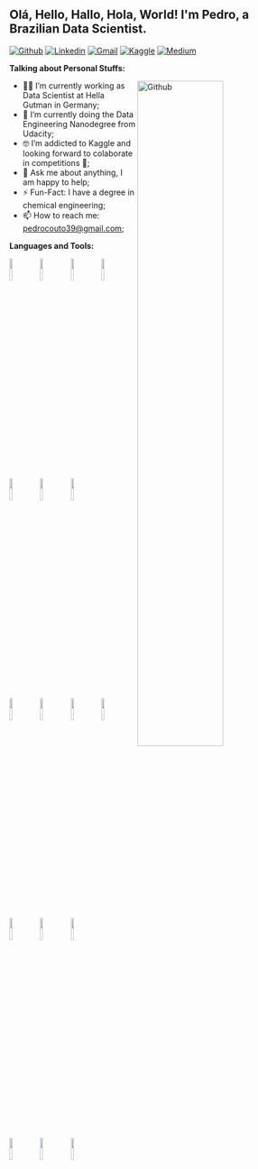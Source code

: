 <!-- Your title -->
## Olá, Hello, Hallo, Hola, World! I'm Pedro, a Brazilian Data Scientist.

<!-- Your badges
You can use the website to generate badges: https://shields.io/
-->

[![Github](https://img.shields.io/badge/-Github-000?style=flat&logo=Github&logoColor=white)](https://github.com/PedroHCouto)
[![Linkedin](https://img.shields.io/badge/-LinkedIn-blue?style=flat&logo=Linkedin&logoColor=white)](https://www.linkedin.com/in/pdr-couto/)
[![Gmail](https://img.shields.io/badge/-Gmail-c14438?style=flat&logo=Gmail&logoColor=white)](mailto:pedrocouto39@gmail.com)
[![Kaggle](https://img.shields.io/badge/Kaggle-Pedro%20Couto-blue)](https://www.kaggle.com/pedrocouto39)
[![Medium](https://img.shields.io/badge/Medium-Blog--Posts-red)](https://pedro-couto.medium.com/)
&nbsp;

<!-- Talking about you -->
**Talking about Personal Stuffs:**

<!-- Any image aligned to the right. Beware the width -->
<img width="55%" align="right" alt="Github" src="https://raw.githubusercontent.com/onimur/.github/master/.resources/git-header.svg" />

- 👨‍💻 I’m currently working as Data Scientist at Hella Gutman in Germany;
- 🌱 I’m currently doing the Data Engineering Nanodegree from Udacity; 
- 🤓 I’m addicted to Kaggle and looking forward to colaborate in competitions 👊;
- 💬 Ask me about anything, I am happy to help;
- ⚡️ Fun-Fact: I have a degree in chemical engineering;
- 📫 How to reach me: pedrocouto39@gmail.com;

**Languages and Tools:** 
  
  <!-- Your languages and tools. Be careful with the alignment. 
  You can use this sites to get logos: https://www.vectorlogo.zone or https://simpleicons.org/
  -->
  <code><img width="10%" src="https://www.vectorlogo.zone/logos/python/python-horizontal.svg"></code>
  <code><img width="10%" src="https://www.vectorlogo.zone/logos/jupyter/jupyter-ar21.svg"></code>
  <code><img width="10%" src="https://upload.wikimedia.org/wikipedia/commons/0/05/Scikit_learn_logo_small.svg"></code>
  <code><img width="10%" src="https://www.vectorlogo.zone/logos/tensorflow/tensorflow-ar21.svg"></code>
  <code><img width="10%" src="https://keras.io/img/logo.png"></code>
  <code><img width="10%" src="https://upload.wikimedia.org/wikipedia/commons/e/ed/Pandas_logo.svg"></code>
  <code><img width="10%" src="https://www.vectorlogo.zone/logos/numpy/numpy-ar21.svg"></code>
  <br />
  <code><img width="10%" src="https://i.ibb.co/Tqp5Gw3/Screen-Shot-2021-03-22-at-22-45-41-removebg-preview.png"></code>
  <code><img width="10%" src="https://www.vectorlogo.zone/logos/postgresql/postgresql-ar21.svg"></code>
  <code><img width="10%" src="https://www.vectorlogo.zone/logos/apache_cassandra/apache_cassandra-ar21.svg"></code>
  <code><img width="10%" src="https://www.vectorlogo.zone/logos/mongodb/mongodb-ar21.svg"></code>
  <code><img width="10%" src="https://yadax.com.br/wp-content/uploads/2018/07/redshift-logo.png"></code>
  <code><img width="10%" src="https://www.vectorlogo.zone/logos/apache_spark/apache_spark-ar21.svg"></code>
  <code><img width="10%" src="https://apache.org/logos/res/airflow/default.png"></code>
  <br />
  <code><img width="10%" src="https://www.vectorlogo.zone/logos/git-scm/git-scm-ar21.svg"></code>
  <code><img width="10%" src="https://www.vectorlogo.zone/logos/visualstudio_code/visualstudio_code-ar21.svg"></code>
  <code><img width="10%" src="https://www.vectorlogo.zone/logos/gnu_bash/gnu_bash-ar21.svg"></code>
</p>


